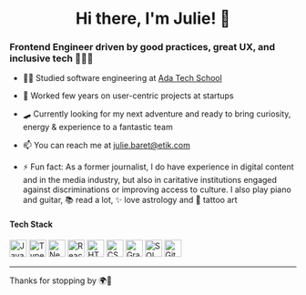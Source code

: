 <h1 align="center">Hi there, I'm Julie! 👋</h1>

### Frontend Engineer driven by good practices, great UX, and inclusive tech 👩🏻‍💻

- 🤸‍♀️ Studied software engineering at [Ada Tech School](https://adatechschool.fr/)

- 🌱 Worked few years on user-centric projects at startups

- 🛹 Currently looking for my next adventure and ready to bring curiosity, energy & experience to a fantastic team
 
- 📫 You can reach me at [julie.baret@etik.com](mailto:julie.baret@etik.com)

- ⚡ Fun fact: As a former journalist, I do have experience in digital content and in the media industry, but also in caritative institutions engaged against discriminations or improving access to culture. I also play piano and guitar, 📚 read a lot, ✨ love astrology and 🖤 tattoo art

<h4 align="left">Tech Stack</h4>
<p align="left">
  <img src="https://img.shields.io/badge/JavaScript-F7DF1E?style=for-the-badge&logo=javascript&logoColor=black" alt="JavaScript" height="30"/>
  <img src="https://img.shields.io/badge/TypeScript-3178C6?style=for-the-badge&logo=typescript&logoColor=white" alt="TypeScript" height="30"/>
  <img src="https://img.shields.io/badge/Next.js-000000?style=for-the-badge&logo=next.js&logoColor=white" alt="NextJS" height="30"/>
  <img src="https://img.shields.io/badge/React-61DAFB?style=for-the-badge&logo=react&logoColor=black" alt="React" height="30"/>
  <img src="https://img.shields.io/badge/HTML5-E34F26?style=for-the-badge&logo=html5&logoColor=white" alt="HTML5" height="30"/>
  <img src="https://img.shields.io/badge/CSS3-1572B6?style=for-the-badge&logo=css3&logoColor=white" alt="CSS3" height="30"/>
  <img src="https://img.shields.io/badge/GraphQL-E10098?style=for-the-badge&logo=graphql&logoColor=white" alt="GraphQL" height="30"/>
  <img src="https://img.shields.io/badge/SQL-4479A1?style=for-the-badge&logo=mysql&logoColor=white" alt="SQL" height="30"/>
  <img src="https://img.shields.io/badge/Git-F05032?style=for-the-badge&logo=git&logoColor=white" alt="Git" height="30"/>
</p>

---

Thanks for stopping by 🌍💫

